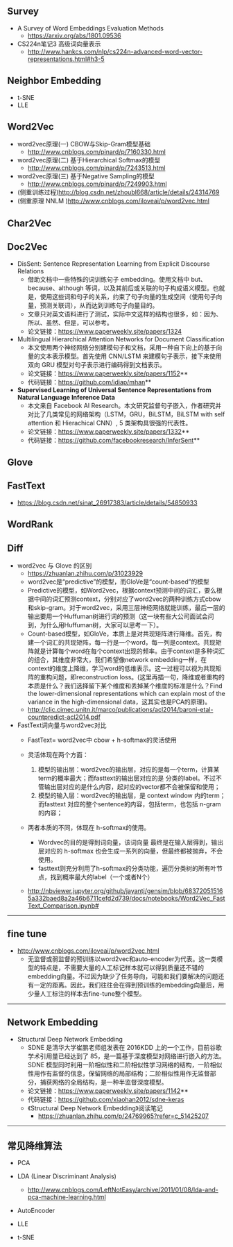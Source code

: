 
## Survey
- A Survey of Word Embeddings Evaluation Methods
	- https://arxiv.org/abs/1801.09536
- CS224n笔记3 高级词向量表示
    - http://www.hankcs.com/nlp/cs224n-advanced-word-vector-representations.html#h3-5


## Neighbor Embedding
+ t-SNE
+ LLE

## Word2Vec
- word2vec原理(一) CBOW与Skip-Gram模型基础
    - http://www.cnblogs.com/pinard/p/7160330.html
- word2vec原理(二) 基于Hierarchical Softmax的模型
    - http://www.cnblogs.com/pinard/p/7243513.html
- word2vec原理(三) 基于Negative Sampling的模型
    - http://www.cnblogs.com/pinard/p/7249903.html
- (侧重训练过程)http://blog.csdn.net/zhoubl668/article/details/24314769
- (侧重原理 NNLM )http://www.cnblogs.com/iloveai/p/word2vec.html

## Char2Vec

## Doc2Vec
- DisSent: Sentence Representation Learning from Explicit Discourse Relations
	- 借助文档中一些特殊的词训练句子 embedding。使用文档中 but、because、although 等词，以及其前后或关联的句子构成语义模型。也就是，使用这些词和句子的关系，约束了句子向量的生成空间（使用句子向量，预测关联词），从而达到训练句子向量目的。
  	- 文章只对英文语料进行了测试，实际中文这样的结构也很多，如：因为、所以、虽然、但是，可以参考。
   	- 论文链接：https://www.paperweekly.site/papers/1324
- Multilingual Hierarchical Attention Networks for Document Classification
	- 本文使用两个神经网络分别建模句子和文档，采用一种自下向上的基于向量的文本表示模型。首先使用 CNN/LSTM 来建模句子表示，接下来使用双向 GRU 模型对句子表示进行编码得到文档表示。
  	- 论文链接：https://www.paperweekly.site/papers/1152**
  	- 代码链接：https://github.com/idiap/mhan**
- **Supervised Learning of Universal Sentence Representations from Natural Language Inference Data**
	- 本文来自 Facebook AI Research。本文研究监督句子嵌入，作者研究并对比了几类常见的网络架构（LSTM，GRU，BiLSTM，BiLSTM with self attention 和 Hierachical CNN）, 5 类架构具很强的代表性。
  	- 论文链接：https://www.paperweekly.site/papers/1332**
  	- 代码链接：https://github.com/facebookresearch/InferSent**

## Glove

## FastText
- https://blog.csdn.net/sinat_26917383/article/details/54850933

## WordRank

## Diff 
- word2vec 与 Glove 的区别
    - https://zhuanlan.zhihu.com/p/31023929
    - word2vec是“predictive”的模型，而GloVe是“count-based”的模型
    - Predictive的模型，如Word2vec，根据context预测中间的词汇，要么根据中间的词汇预测context，分别对应了word2vec的两种训练方式cbow和skip-gram。对于word2vec，采用三层神经网络就能训练，最后一层的输出要用一个Huffuman树进行词的预测（这一块有些大公司面试会问到，为什么用Huffuman树，大家可以思考一下）。
    - Count-based模型，如GloVe，本质上是对共现矩阵进行降维。首先，构建一个词汇的共现矩阵，每一行是一个word，每一列是context。共现矩阵就是计算每个word在每个context出现的频率。由于context是多种词汇的组合，其维度非常大，我们希望像network embedding一样，在context的维度上降维，学习word的低维表示。这一过程可以视为共现矩阵的重构问题，即reconstruction loss。(这里再插一句，降维或者重构的本质是什么？我们选择留下某个维度和丢掉某个维度的标准是什么？Find the lower-dimensional representations which can explain most of the variance in the high-dimensional data，这其实也是PCA的原理)。
    - http://clic.cimec.unitn.it/marco/publications/acl2014/baroni-etal-countpredict-acl2014.pdf
- FastText词向量与word2vec对比 
    - FastText= word2vec中 cbow + h-softmax的灵活使用
    - 灵活体现在两个方面： 
        1. 模型的输出层：word2vec的输出层，对应的是每一个term，计算某term的概率最大；而fasttext的输出层对应的是 分类的label。不过不管输出层对应的是什么内容，起对应的vector都不会被保留和使用； 
        2. 模型的输入层：word2vec的输出层，是 context window 内的term；而fasttext 对应的整个sentence的内容，包括term，也包括 n-gram的内容；

    - 两者本质的不同，体现在 h-softmax的使用。 
        - Wordvec的目的是得到词向量，该词向量 最终是在输入层得到，输出层对应的 h-softmax 也会生成一系列的向量，但最终都被抛弃，不会使用。 
        - fasttext则充分利用了h-softmax的分类功能，遍历分类树的所有叶节点，找到概率最大的label（一个或者N个）
    - http://nbviewer.jupyter.org/github/jayantj/gensim/blob/683720515165a332baed8a2a46b6711cefd2d739/docs/notebooks/Word2Vec_FastText_Comparison.ipynb#


---

## fine tune
- http://www.cnblogs.com/iloveai/p/word2vec.html
	- 无监督或弱监督的预训练以word2vec和auto-encoder为代表。这一类模型的特点是，不需要大量的人工标记样本就可以得到质量还不错的embedding向量。不过因为缺少了任务导向，可能和我们要解决的问题还有一定的距离。因此，我们往往会在得到预训练的embedding向量后，用少量人工标注的样本去fine-tune整个模型。

---

## Network Embedding
- Structural Deep Network Embedding
 	- SDNE 是清华大学崔鹏老师组发表在 2016KDD 上的一个工作，目前谷歌学术引用量已经达到了 85，是一篇基于深度模型对网络进行嵌入的方法。
 SDNE 模型同时利用一阶相似性和二阶相似性学习网络的结构，一阶相似性用作有监督的信息，保留网络的局部结构；二阶相似性用作无监督部分，捕获网络的全局结构，是一种半监督深度模型。
 	- 论文链接：https://www.paperweekly.site/papers/1142**
 	- 代码链接：https://github.com/xiaohan2012/sdne-keras
	- 《Structural Deep Network Embedding》阅读笔记
		- https://zhuanlan.zhihu.com/p/24769965?refer=c_51425207


---

## 常见降维算法
- PCA

- LDA (Linear Discriminant Analysis)
	- http://www.cnblogs.com/LeftNotEasy/archive/2011/01/08/lda-and-pca-machine-learning.html
- AutoEncoder
- LLE
- t-SNE
